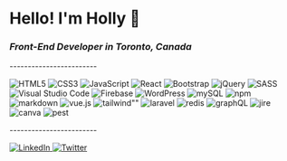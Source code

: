 <h1> Hello! I'm Holly 👋 </h1>

<h3><em>Front-End Developer in Toronto, Canada</em></h3>
------------------------
<br/>

<p float="left">
<img alt="HTML5" src="https://img.shields.io/badge/html5-%23E34F26.svg?&style=for-the-badge&logo=html5&logoColor=white"/>
<img alt="CSS3" src="https://img.shields.io/badge/css3-%231572B6.svg?&style=for-the-badge&logo=css3&logoColor=white"/>
<img alt="JavaScript" src="https://img.shields.io/badge/javascript-%23323330.svg?&style=for-the-badge&logo=javascript&logoColor=%23F7DF1E"/>
<img alt="React" src="https://img.shields.io/badge/react-%2320232a.svg?&style=for-the-badge&logo=react&logoColor=%2361DAFB"/>
<img alt="Bootstrap" src="https://img.shields.io/badge/bootstrap-%23563D7C.svg?&style=for-the-badge&logo=bootstrap&logoColor=white"/>
<img alt="jQuery" src="https://img.shields.io/badge/jquery-%230769AD.svg?&style=for-the-badge&logo=jquery&logoColor=white" />
<img alt="SASS" src="https://img.shields.io/badge/SASS-hotpink.svg?&style=for-the-badge&logo=SASS&logoColor=white" />
<img alt="Visual Studio Code" src="https://img.shields.io/badge/VisualStudioCode-0078d7.svg?&style=for-the-badge&logo=visual-studio-code&logoColor=white"/>
<img alt="Firebase" src="https://img.shields.io/badge/firebase-%23039BE5.svg?&style=for-the-badge&logo=firebase" />
<img alt="WordPress" src="https://img.shields.io/badge/Wordpress-21759B?style=for-the-badge&logo=wordpress&logoColor=white"/>
<img alt="mySQL" src="https://img.shields.io/badge/MySQL-00000F?style=for-the-badge&logo=mysql&logoColor=white"/>
  <img alt="npm" src="https://img.shields.io/badge/npm-CB3837?style=for-the-badge&logo=npm&logoColor=white"/>
  <img alt="markdown" src="https://img.shields.io/badge/Markdown-000000?style=for-the-badge&logo=markdown&logoColor=white"/>
  <img alt="vue.js" src="https://img.shields.io/badge/Vue.js-35495E?style=for-the-badge&logo=vuedotjs&logoColor=4FC08D"/>
    <img alt=tailwind"" src="https://img.shields.io/badge/Tailwind_CSS-38B2AC?style=for-the-badge&logo=tailwind-css&logoColor=white"/>
    <img alt="laravel" src="https://img.shields.io/badge/Laravel-FF2D20?style=for-the-badge&logo=laravel&logoColor=white"/>
    <img alt="redis" src="https://img.shields.io/badge/redis-CC0000.svg?&style=for-the-badge&logo=redis&logoColor=white"/>
    <img alt="graphQL" src="https://img.shields.io/badge/GraphQl-E10098?style=for-the-badge&logo=graphql&logoColor=white"/>
     <img alt="jire" src="https://img.shields.io/badge/Jira-0052CC?style=for-the-badge&logo=Jira&logoColor=white"/>
      <img alt="canva" src="https://img.shields.io/badge/Canva-%2300C4CC.svg?&style=for-the-badge&logo=Canva&logoColor=white"/>
      <img alt="pest" src="https://img.shields.io/badge/pest-21759B?style=for-the-badge&logo=pest&logoColor=white"/>

  
</p>
------------------------
<p float="left">
<a href="https://www.linkedin.com/in/hollyjasiura/">
<img alt="LinkedIn" src="https://img.shields.io/badge/linkedin-%230077B5.svg?&style=for-the-badge&logo=linkedin&logoColor=white"/> </a>
<a href="https://www.github.com/holjas>
<img alt="GitHub" src="https://img.shields.io/badge/github-%23121011.svg?&style=for-the-badge&logo=github&logoColor=white"/>
</a> 
                                                                                                                       
<a href="https://twitter.com/ThisIsHollyJ">
   <img alt="Twitter" src="https://img.shields.io/badge/<thisIsHollyJ>-%231DA1F2.svg?&style=for-the-badge&logo=Twitter&logoColor=white"/>
</a>   
</p>


